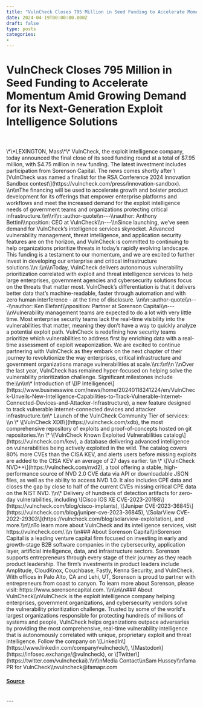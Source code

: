 ```yaml
---
title: "VulnCheck Closes 795 Million in Seed Funding to Accelerate Momentum Amid Growing Demand for its Next-Generation Exploit Intelligence Solutions"
date: 2024-04-19T00:00:00.000Z
draft: false
type: posts
categories: 
- 
---
```

# VulnCheck Closes 795 Million in Seed Funding to Accelerate Momentum Amid Growing Demand for its Next-Generation Exploit Intelligence Solutions

<br/>

<br/>
\*\*LEXINGTON, Mass\*\* VulnCheck, the exploit intelligence company, today announced the final close of its seed funding round at a total of $7.95 million, with $4.75 million in new funding. The latest investment includes participation from Sorenson Capital. The news comes shortly after \[VulnCheck was named a finalist for the RSA Conference 2024 Innovation Sandbox contest\](https://vulncheck.com/press/innovation-sandbox). \\n\\nThe financing will be used to accelerate growth and bolster product development for its offerings that empower enterprise platforms and workflows and meet the increased demand for the exploit intelligence needs of government teams and organizations protecting critical infrastructure.\\n\\n\\n::author-quote\\n---\\nauthor: Anthony Bettini\\nposition: CEO at VulnCheck\\n---\\nSince launching, we’ve seen demand for VulnCheck’s intelligence services skyrocket. Advanced vulnerability management, threat intelligence, and application security features are on the horizon, and VulnCheck is committed to continuing to help organizations prioritize threats in today’s rapidly evolving landscape. This funding is a testament to our momentum, and we are excited to further invest in developing our enterprise and critical infrastructure solutions.\\n::\\n\\nToday, VulnCheck delivers autonomous vulnerability prioritization correlated with exploit and threat intelligence services to help large enterprises, government agencies and cybersecurity solutions focus on the threats that matter most. VulnCheck’s differentiation is that it delivers better data that’s machine-readable, faster through automation and with zero human interference - at the time of disclosure. \\n\\n::author-quote\\n---\\nauthor: Ken Elefant\\nposition: Partner at Sorenson Capital\\n---\\nVulnerability management teams are expected to do a lot with very little time. Most enterprise security teams lack the real-time visibility into the vulnerabilities that matter, meaning they don’t have a way to quickly analyze a potential exploit path. VulnCheck is redefining how security teams prioritize which vulnerabilities to address first by enriching data with a real-time assessment of exploit weaponization. We are excited to continue partnering with VulnCheck as they embark on the next chapter of their journey to revolutionize the way enterprises, critical infrastructure and government organizations manage vulnerabilities at scale.\\n::\\n\\n \\nOver the last year, VulnCheck has remained hyper-focused on helping solve the vulnerability prioritization challenge. Significant milestones include the:\\n\\n\* Introduction of \[IP Intelligence\](https://www.businesswire.com/news/home/20240118241224/en/VulnCheck-Unveils-New-Intelligence-Capabilities-to-Track-Vulnerable-Internet-Connected-Devices-and-Attacker-Infrastructure), a new feature designed to track vulnerable internet-connected devices and attacker infrastructure.\\n\* Launch of the VulnCheck Community Tier of services: \\n \* \[VulnCheck XDB\](https://vulncheck.com/xdb), the most comprehensive repository of exploits and proof-of-concepts hosted on git repositories.\\n \* \[VulnCheck Known Exploited Vulnerabilities catalog\](https://vulncheck.com/kev), a database delivering advanced intelligence on vulnerabilities being actively exploited in the wild. The catalog covers 80% more CVEs than the CISA KEV, and alerts users before missing exploits are added to the CISA KEV an average of 27 days earlier. \\n \* \[VulnCheck NVD++\](https://vulncheck.com/nvd2), a tool offering a stable, high-performance source of NVD 2.0 CVE data via API or downloadable JSON files, as well as the ability to access NVD 1.0. It also includes CPE data and closes the gap by close to half of the current CVEs missing critical CPE data on the NIST NVD. \\n\* Delivery of hundreds of detection artifacts for zero-day vulnerabilities, including \[Cisco IOS XE CVE-2023-20198\](https://vulncheck.com/blog/cisco-implants), \[Juniper CVE-2023-36845\](https://vulncheck.com/blog/juniper-cve-2023-36845), \[SolarView CVE-2022-29303\](https://vulncheck.com/blog/solarview-exploitation), and more.\\n\\nTo learn more about VulnCheck and its intelligence services, visit https://vulncheck.com/.\\n \\n### About Sorenson Capital\\nSorenson Capital is a leading venture capital firm focused on investing in early and growth-stage B2B software companies in the cybersecurity, application layer, artificial intelligence, data, and infrastructure sectors. Sorenson supports entrepreneurs through every stage of their journey as they reach product leadership. The firm’s investments in product leaders include Amplitude, CloudKnox, Couchbase, Fastly, Kenna Security, and VulnCheck. With offices in Palo Alto, CA and Lehi, UT, Sorenson is proud to partner with entrepreneurs from coast to canyon. To learn more about Sorenson, please visit: https://www.sorensoncapital.com. \\n\\n\\n### About VulnCheck\\nVulnCheck is the exploit intelligence company helping enterprises, government organizations, and cybersecurity vendors solve the vulnerability prioritization challenge. Trusted by some of the world's largest organizations responsible for protecting hundreds of millions of systems and people, VulnCheck helps organizations outpace adversaries by providing the most comprehensive, real-time vulnerability intelligence that is autonomously correlated with unique, proprietary exploit and threat intelligence. Follow the company on \[LinkedIn\](https://www.linkedin.com/company/vulncheck/), \[Mastodon\](https://infosec.exchange/@vulncheck), or \[Twitter\](https://twitter.com/vulncheckai).\\n\\nMedia Contact\\nSam Hussey\\nfama PR for VulnCheck\\nvulncheck@famapr.com

#### [Source](https://vulncheck.com/blog/seed-funding-momentum)

<br/>
---
